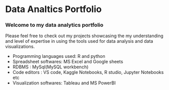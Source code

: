 # Data Analtics Portfolio
### Welcome to my data analytics portfolio
Please feel free to check out my projects showcasing the my understanding and level of expertise in using the tools used for data analysis and data visualizations.
* Programming languages used: R and python
* Spreadsheet softwares: MS Excel and Google sheets
* RDBMS : MySql(MySQL workbench)
* Code editors : VS code, Kaggle Notebooks, R studio, Jupyter Notebooks etc
* Visualization softwares: Tableau and MS PowerBI

